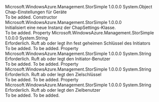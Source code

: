 <Type Name="ChapSettings" FullName="Microsoft.WindowsAzure.Management.StorSimple.Models.ChapSettings">
  <TypeSignature Language="C#" Value="public class ChapSettings" />
  <TypeSignature Language="ILAsm" Value=".class public auto ansi beforefieldinit ChapSettings extends System.Object" />
  <TypeSignature Language="DocId" Value="T:Microsoft.WindowsAzure.Management.StorSimple.Models.ChapSettings" />
  <TypeSignature Language="VB.NET" Value="Public Class ChapSettings" />
  <TypeSignature Language="F#" Value="type ChapSettings = class" />
  <AssemblyInfo>
    <AssemblyName>Microsoft.WindowsAzure.Management.StorSimple</AssemblyName>
    <AssemblyVersion>1.0.0.0</AssemblyVersion>
  </AssemblyInfo>
  <Base>
    <BaseTypeName>System.Object</BaseTypeName>
  </Base>
  <Interfaces />
  <Docs>
    <summary>
            Chap-Einstellungen für Geräte
            </summary>
    <remarks>To be added.</remarks>
  </Docs>
  <Members>
    <Member MemberName=".ctor">
      <MemberSignature Language="C#" Value="public ChapSettings ();" />
      <MemberSignature Language="ILAsm" Value=".method public hidebysig specialname rtspecialname instance void .ctor() cil managed" />
      <MemberSignature Language="DocId" Value="M:Microsoft.WindowsAzure.Management.StorSimple.Models.ChapSettings.#ctor" />
      <MemberSignature Language="VB.NET" Value="Public Sub New ()" />
      <MemberType>Constructor</MemberType>
      <AssemblyInfo>
        <AssemblyName>Microsoft.WindowsAzure.Management.StorSimple</AssemblyName>
        <AssemblyVersion>1.0.0.0</AssemblyVersion>
      </AssemblyInfo>
      <Parameters />
      <Docs>
        <summary>
            Initialisiert eine neue Instanz der ChapSettings-Klasse.
            </summary>
        <remarks>To be added.</remarks>
      </Docs>
    </Member>
    <Member MemberName="InitiatorSecret">
      <MemberSignature Language="C#" Value="public string InitiatorSecret { get; set; }" />
      <MemberSignature Language="ILAsm" Value=".property instance string InitiatorSecret" />
      <MemberSignature Language="DocId" Value="P:Microsoft.WindowsAzure.Management.StorSimple.Models.ChapSettings.InitiatorSecret" />
      <MemberSignature Language="VB.NET" Value="Public Property InitiatorSecret As String" />
      <MemberSignature Language="F#" Value="member this.InitiatorSecret : string with get, set" Usage="Microsoft.WindowsAzure.Management.StorSimple.Models.ChapSettings.InitiatorSecret" />
      <MemberType>Property</MemberType>
      <AssemblyInfo>
        <AssemblyName>Microsoft.WindowsAzure.Management.StorSimple</AssemblyName>
        <AssemblyVersion>1.0.0.0</AssemblyVersion>
      </AssemblyInfo>
      <ReturnValue>
        <ReturnType>System.String</ReturnType>
      </ReturnValue>
      <Docs>
        <summary>
            Erforderlich. Ruft ab oder legt ihn fest geheimen Schlüssel des Initiators
            </summary>
        <value>To be added.</value>
        <remarks>To be added.</remarks>
      </Docs>
    </Member>
    <Member MemberName="InitiatorUser">
      <MemberSignature Language="C#" Value="public string InitiatorUser { get; set; }" />
      <MemberSignature Language="ILAsm" Value=".property instance string InitiatorUser" />
      <MemberSignature Language="DocId" Value="P:Microsoft.WindowsAzure.Management.StorSimple.Models.ChapSettings.InitiatorUser" />
      <MemberSignature Language="VB.NET" Value="Public Property InitiatorUser As String" />
      <MemberSignature Language="F#" Value="member this.InitiatorUser : string with get, set" Usage="Microsoft.WindowsAzure.Management.StorSimple.Models.ChapSettings.InitiatorUser" />
      <MemberType>Property</MemberType>
      <AssemblyInfo>
        <AssemblyName>Microsoft.WindowsAzure.Management.StorSimple</AssemblyName>
        <AssemblyVersion>1.0.0.0</AssemblyVersion>
      </AssemblyInfo>
      <ReturnValue>
        <ReturnType>System.String</ReturnType>
      </ReturnValue>
      <Docs>
        <summary>
            Erforderlich. Ruft ab oder legt den Initiator-Benutzer
            </summary>
        <value>To be added.</value>
        <remarks>To be added.</remarks>
      </Docs>
    </Member>
    <Member MemberName="TargetSecret">
      <MemberSignature Language="C#" Value="public string TargetSecret { get; set; }" />
      <MemberSignature Language="ILAsm" Value=".property instance string TargetSecret" />
      <MemberSignature Language="DocId" Value="P:Microsoft.WindowsAzure.Management.StorSimple.Models.ChapSettings.TargetSecret" />
      <MemberSignature Language="VB.NET" Value="Public Property TargetSecret As String" />
      <MemberSignature Language="F#" Value="member this.TargetSecret : string with get, set" Usage="Microsoft.WindowsAzure.Management.StorSimple.Models.ChapSettings.TargetSecret" />
      <MemberType>Property</MemberType>
      <AssemblyInfo>
        <AssemblyName>Microsoft.WindowsAzure.Management.StorSimple</AssemblyName>
        <AssemblyVersion>1.0.0.0</AssemblyVersion>
      </AssemblyInfo>
      <ReturnValue>
        <ReturnType>System.String</ReturnType>
      </ReturnValue>
      <Docs>
        <summary>
            Erforderlich. Ruft ab oder legt den Zielschlüssel
            </summary>
        <value>To be added.</value>
        <remarks>To be added.</remarks>
      </Docs>
    </Member>
    <Member MemberName="TargetUser">
      <MemberSignature Language="C#" Value="public string TargetUser { get; set; }" />
      <MemberSignature Language="ILAsm" Value=".property instance string TargetUser" />
      <MemberSignature Language="DocId" Value="P:Microsoft.WindowsAzure.Management.StorSimple.Models.ChapSettings.TargetUser" />
      <MemberSignature Language="VB.NET" Value="Public Property TargetUser As String" />
      <MemberSignature Language="F#" Value="member this.TargetUser : string with get, set" Usage="Microsoft.WindowsAzure.Management.StorSimple.Models.ChapSettings.TargetUser" />
      <MemberType>Property</MemberType>
      <AssemblyInfo>
        <AssemblyName>Microsoft.WindowsAzure.Management.StorSimple</AssemblyName>
        <AssemblyVersion>1.0.0.0</AssemblyVersion>
      </AssemblyInfo>
      <ReturnValue>
        <ReturnType>System.String</ReturnType>
      </ReturnValue>
      <Docs>
        <summary>
            Erforderlich. Ruft ab oder legt den Zielbenutzer
            </summary>
        <value>To be added.</value>
        <remarks>To be added.</remarks>
      </Docs>
    </Member>
  </Members>
</Type>